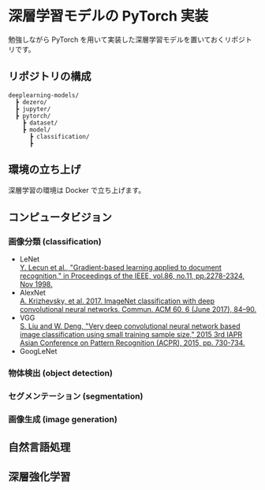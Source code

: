 # 深層学習モデルの PyTorch 実装
勉強しながら PyTorch を用いて実装した深層学習モデルを置いておくリポジトリです。

## リポジトリの構成
```
deeplearning-models/
  ┣ dezero/
  ┣ jupyter/
  ┣ pytorch/
    ┣ dataset/
    ┣ model/
      ┣ classification/
      ┣ 
```

## 環境の立ち上げ
深層学習の環境は Docker で立ち上げます。

## コンピュータビジョン
### 画像分類 (classification)
- LeNet  
  [Y. Lecun et al., "Gradient-based learning applied to document recognition," in Proceedings of the IEEE, vol.86, no.11, pp.2278-2324, Nov 1998.](http://vision.stanford.edu/cs598_spring07/papers/Lecun98.pdf)
- AlexNet  
  [A. Krizhevsky, et al. 2017. ImageNet classification with deep convolutional neural networks. Commun. ACM 60, 6 (June 2017), 84–90.](https://proceedings.neurips.cc/paper/2012/file/c399862d3b9d6b76c8436e924a68c45b-Paper.pdf)
- VGG  
  [S. Liu and W. Deng, "Very deep convolutional neural network based image classification using small training sample size," 2015 3rd IAPR Asian Conference on Pattern Recognition (ACPR), 2015, pp. 730-734.](https://arxiv.org/abs/1409.1556)
- GoogLeNet  

### 物体検出 (object detection)

### セグメンテーション (segmentation)

### 画像生成 (image generation)

## 自然言語処理


## 深層強化学習